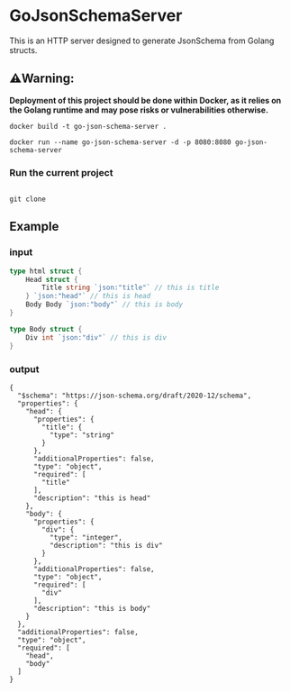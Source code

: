 #  GoJsonSchemaServer

This is an HTTP server designed to generate JsonSchema from Golang structs.

## ⚠️Warning:

**Deployment of this project should be done within Docker, as it relies on the Golang runtime and may pose risks or vulnerabilities otherwise.**
```shell
docker build -t go-json-schema-server . 

docker run --name go-json-schema-server -d -p 8080:8080 go-json-schema-server
```
### Run the current project
```shell

git clone 

```


## Example



### input
```go
type html struct {
    Head struct {
        Title string `json:"title"` // this is title
    } `json:"head"` // this is head
    Body Body `json:"body"` // this is body
}

type Body struct {
    Div int `json:"div"` // this is div
}
```
### output
```json5
{
  "$schema": "https://json-schema.org/draft/2020-12/schema",
  "properties": {
    "head": {
      "properties": {
        "title": {
          "type": "string"
        }
      },
      "additionalProperties": false,
      "type": "object",
      "required": [
        "title"
      ],
      "description": "this is head"
    },
    "body": {
      "properties": {
        "div": {
          "type": "integer",
          "description": "this is div"
        }
      },
      "additionalProperties": false,
      "type": "object",
      "required": [
        "div"
      ],
      "description": "this is body"
    }
  },
  "additionalProperties": false,
  "type": "object",
  "required": [
    "head",
    "body"
  ]
}

```

